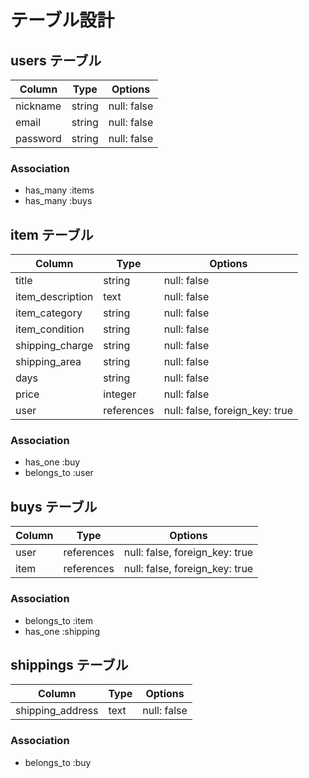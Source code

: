 # テーブル設計

## users テーブル

| Column     | Type   | Options     |
| --------   | ------ | ----------  |
| nickname   | string | null: false |
| email      | string | null: false |
| password   | string | null: false |


### Association

- has_many :items
- has_many :buys

## item テーブル

| Column           | Type       | Options                        |
| ---------------- | ---------- | ------------------------------ |
| title            | string     | null: false                    |
| item_description | text       | null: false                    |
| item_category    | string     | null: false                    |
| item_condition   | string     | null: false                    |
| shipping_charge  | string     | null: false                    |
| shipping_area    | string     | null: false                    |
| days             | string     | null: false                    |
| price            | integer    | null: false                    |
| user             | references | null: false, foreign_key: true |
### Association

- has_one    :buy
- belongs_to :user

## buys テーブル

| Column     | Type       | Options                        |
| --------   | ---------  | ------------------------------ |
| user       | references | null: false, foreign_key: true |
| item       | references | null: false, foreign_key: true |

### Association

- belongs_to :item
- has_one    :shipping

## shippings テーブル

| Column                 | Type       | Options     |
| ---------------------- | ---------  | ----------- |
| shipping_address       | text       | null: false |

### Association

- belongs_to :buy